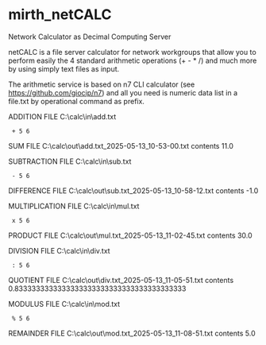 # mirth_netCALC
Network Calculator as Decimal Computing Server 

netCALC is a file server calculator for network workgroups that allow you to perform easily
the 4 standard arithmetic operations (+ - * /) and much more by using simply text files as input.

The arithmetic service is based on n7 CLI calculator (see https://github.com/giocip/n7) and all you need is numeric data list
in a file.txt by operational command as prefix.

ADDITION FILE C:\calc\in\add.txt

     + 5 6
SUM FILE C:\calc\out\add.txt_2025-05-13_10-53-00.txt contents 11.0


SUBTRACTION FILE C:\calc\in\sub.txt

     - 5 6
DIFFERENCE FILE C:\calc\out\sub.txt_2025-05-13_10-58-12.txt contents -1.0


MULTIPLICATION FILE C:\calc\in\mul.txt

     x 5 6
PRODUCT FILE C:\calc\out\mul.txt_2025-05-13_11-02-45.txt contents 30.0

DIVISION FILE C:\calc\in\div.txt

     : 5 6
QUOTIENT FILE C:\calc\out\div.txt_2025-05-13_11-05-51.txt contents 0.8333333333333333333333333333333333333333


MODULUS FILE C:\calc\in\mod.txt

     % 5 6
REMAINDER FILE C:\calc\out\mod.txt_2025-05-13_11-08-51.txt contents 5.0
